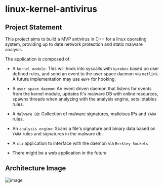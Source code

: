 # linux-kernel-antivirus

## Project Statement

This project aims to build a MVP antivirus in C++ for a linux operating system, providing up to date network protection and static malware analysis.

The application is composed of:

- A `kernel module`: This will hook into syscalls with `kprobes` based on user defined rules, and send an event to the user space daemon via `netlink`. A future implementation
may use `eBPF` for hooking.

- A `user space daemon`: An event driven daemon that listens for events from the kernel module, updates It's malware DB with online resources, spawns threads when analyzing with the analysis engine, sets iptables rules.

- A `Malware DB`: Collection of malware signatures, malicious IPs and `YARA` rules.

- An `analysis engine`: Scans a file's signature and binary data based on `YARA` rules and
signatures in the malware db.

- A `cli` application to interface with the daemon via `Berkley Sockets`

- There might be a web application in the future

## Architecture Image

![image](https://github.com/user-attachments/assets/eb98d30b-05cf-4955-bc28-ce1c6c2ffe07)
